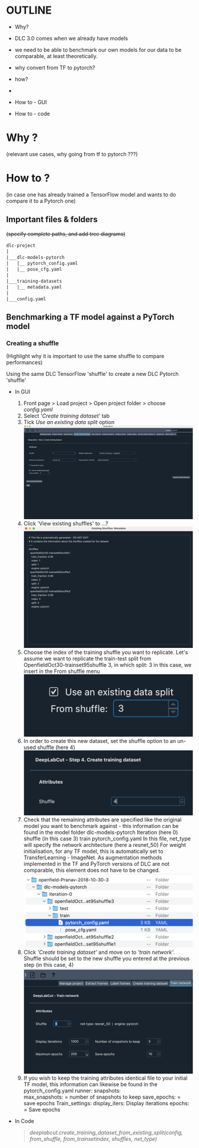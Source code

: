 # OUTLINE
- Why?
-   DLC 3.0 comes when we already have models
-   we need to be able to benchmark our own models for our data to be comparable, at least theoretically.
-   why convert from TF to pytorch?
- how?
-   

- How to - GUI

- How to - code

# Why ?
(relevant use cases, why going from tf to pytorch ???)
# How to ?
(in case one has already trained a TensorFlow model and wants to do compare it to a Pytorch one)

## Important files & folders
~~(specify complete paths, and add tree diagrams)~~
```
dlc-project
|
|___dlc-models-pytorch
|   |__ pytorch_config.yaml
|   |__ pose_cfg.yaml
|
|___training-datasets
|   |__ metadata.yaml
|
|___config.yaml
```

## Benchmarking a TF model against a PyTorch model
### Creating a shuffle
(Highlight why it is important to use the same shuffle to compare performances) 

Using the same DLC TensorFlow 'shuffle' to create a new DLC Pytorch 'shuffle'
- In GUI
    1. Front page > Load project > Open project folder > choose *config.yaml*
    2. Select *'Create training dataset'* tab
    3. Tick *Use an existing data split* option    
    ![create_from_existing](<GUI_benchmarking_TF_PT_guide.rtfd/Screenshot 2024-07-29 at 17.09.15.png>)
    4. Click 'View existing shuffles' to ...?
    ![view_existing_sh](<GUI_benchmarking_TF_PT_guide.rtfd/Screenshot 2024-07-29 at 17.10.29.png>)
    5. Choose the index of the training shuffle you want to replicate. Let's assume we want to replicate the train-test split from OpenfieldOct30-trainset95shuffle 3, in which split: 3 in this case, we insert in the From shuffle menu
    ![choose_existing_index](<GUI_benchmarking_TF_PT_guide.rtfd/Screenshot 2024-07-29 at 17.12.17.png>)
    6. In order to create this new dataset, set the shuffle option to an un-used shuffle (here 4)
    ![choose_new_index](<GUI_benchmarking_TF_PT_guide.rtfd/Screenshot 2024-07-29 at 17.36.44.png>)
    7. Check that the remaining attributes are specified like the original model you want to benchmark against - this information can be found in the model folder dlc-models-pytorch Iteration (here 0)  shuffle (in this case 3) train pytorch_config.yaml
    In this file, net_type will specify the network architecture (here a resnet_50)
    For weight initialisation, for any TF model, this is automatically set to TransferLearning - ImageNet.
    As augmentation methods implemented in the TF and PyTorch versions of DLC are not comparable,  this element does not have to be changed.
    ![other_attrb](<GUI_benchmarking_TF_PT_guide.rtfd/Screenshot 2024-07-29 at 17.41.09.png>)
    8. Click *'Create training dataset'* and move on to *'train network'*. Shuffle should be set to the new shuffle you entered at the previous step (in this case, 4)
    ![create_from_existing](<GUI_benchmarking_TF_PT_guide.rtfd/Screenshot 2024-07-29 at 17.47.10.png>)
    9. If you wish to keep the training attributes identical  file to your initial TF model, this information can likewise be found in the pytorch_config.yaml
    runner:
	snapshots:	
		max_snapshots: = number of snapshots to keep
		save_epochs: = save epochs
    Train_settings:
        display_iters: Display iterations
    	epochs:  = Save epochs

- In Code 

    > *deeplabcut.create_training_dataset_from_existing_split(config, from_shuffle, from_trainsetindex, shuffles, net_type)*

